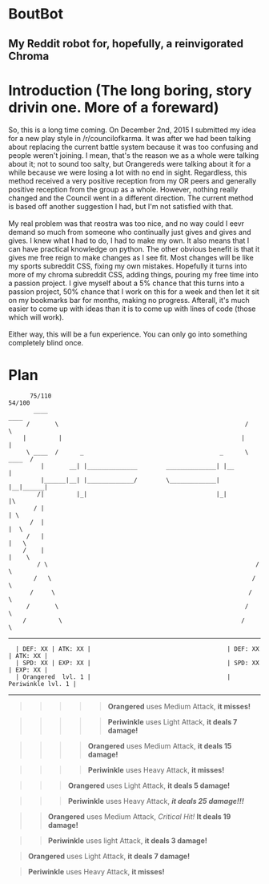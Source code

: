 # BoutBot
My Reddit robot for, hopefully, a reinvigorated Chroma
----------------
# Introduction (The long boring, story drivin one. More of a foreward)
<p>So, this is a long time coming. On December 2nd, 2015 I submitted my idea for a new play style in /r/councilofkarma. It was after we had been talking about replacing the current battle system because it was too confusing and people weren't joining. I mean, that's the reason we as a whole were talking about it; not to sound too salty, but Orangereds were talking about it for a while because we were losing a lot with no end in sight. Regardless, this method received a very positive reception from my OR peers and generally positive reception from the group as a whole. However, nothing really changed and the Council went in a different direction. The current method is based off another suggestion I had, but I'm not satisfied with that. 
<br></br>My real problem was that reostra was too nice, and no way could I eevr demand so much from someone who continually just gives and gives and gives. I knew what I had to do, I had to make my own. It also means that I can have practical knowledge on python. The other obvious benefit is that it gives me free reign to make changes as I see fit. Most changes will be like my sports subreddit CSS, fixing my own mistakes. Hopefully it turns into more of my chroma subreddit CSS, adding things, pouring my free time into a passion project. I give myself about a 5% chance that this turns into a passion project, 50% chance that I work on this for a week and then let it sit on my bookmarks bar for months, making no progress. Afterall, it's much easier to come up with ideas than it is to come up with lines of code (those which will work). 
<br></br>Either way, this will be a fun experience. You can only go into something completely blind once.</p>

# Plan
          75/110                                                      54/100
           ____                                                         ____
         /       \                                                    /       \
        |         |                                                  |         |
         \ ____  /      _                                      _      \ ____  /   
             |       __| |______________        ______________| |__       |
             |______|__| |_____________/        \_____________| |__|______|
            /|         |_|                                    |_|         |\   
           / |                                                            | \
          /  |                                                            |  \
         /   |                                                            |   \
        /    |                                                            |    \
            / \                                                          / \
           /   \                                                        /   \
          /     \                                                      /     \
         /       \                                                    /       \
        /         \                                                  /         \

_______

      | DEF: XX | ATK: XX |                                      | DEF: XX | ATK: XX |
      | SPD: XX | EXP: XX |                                      | SPD: XX | EXP: XX |
      | Orangered  lvl. 1 |                                      | Periwinkle lvl. 1 |             

_______

>>>>> **Orangered** uses Medium Attack, **it misses!**

>>>>> **Periwinkle** uses Light Attack, **it deals 7 damage!**

>>>> **Orangered** uses Medium Attack, **it deals 15 damage!**

>>>> **Periwinkle** uses Heavy Attack, **it misses!**

>>> **Orangered** uses Light Attack, **it deals 5 damage!**

>>> **Periwinkle** uses Heavy Attack, ***it deals 25 damage!!!***

>>**Orangered** uses Medium Attack, *Critical Hit!* **It deals 19 damage!**

>> **Periwinkle** uses light Attack, **it deals 3 damage!**

> **Orangered** uses Light Attack, **it deals 7 damage!**

> **Periwinkle** uses Heavy Attack, **it misses!**
